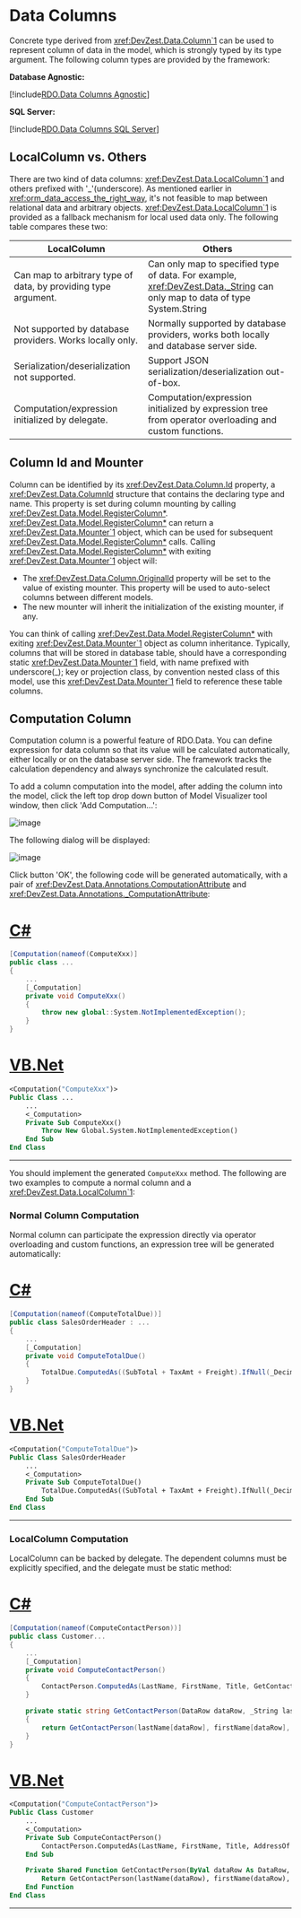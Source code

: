 # Data Columns

Concrete type derived from <xref:DevZest.Data.Column`1> can be used to represent column of data in the model, which is strongly typed by its type argument. The following column types are provided by the framework:

**Database Agnostic:**

[!include[RDO.Data Columns Agnostic](../_rdo_data_columns_agnostic.md)]

**SQL Server:**

[!include[RDO.Data Columns SQL Server](../_rdo_data_columns_sql_server.md)]

## LocalColumn vs. Others

There are two kind of data columns: <xref:DevZest.Data.LocalColumn`1> and others prefixed with '_'(underscore). As mentioned earlier in <xref:orm_data_access_the_right_way>, it's not feasible to map between relational data and arbitrary objects. <xref:DevZest.Data.LocalColumn`1> is provided as a fallback mechanism for local used data only. The following table compares these two:

| LocalColumn | Others |
|-------------|--------|
| Can map to arbitrary type of data, by providing type argument. | Can only map to specified type of data. For example, <xref:DevZest.Data._String> can only map to data of type System.String |
| Not supported by database providers. Works locally only. | Normally supported by database providers, works both locally and database server side. |
| Serialization/deserialization not supported. | Support JSON serialization/deserialization out-of-box. |
| Computation/expression initialized by delegate. | Computation/expression initialized by expression tree from operator overloading and custom functions. |

## Column Id and Mounter

Column can be identified by its <xref:DevZest.Data.Column.Id> property, a <xref:DevZest.Data.ColumnId> structure that contains the declaring type and name. This property is set during column mounting by calling <xref:DevZest.Data.Model.RegisterColumn*>. <xref:DevZest.Data.Model.RegisterColumn*> can return a <xref:DevZest.Data.Mounter`1> object, which can be used for subsequent <xref:DevZest.Data.Model.RegisterColumn*> calls. Calling <xref:DevZest.Data.Model.RegisterColumn*> with exiting <xref:DevZest.Data.Mounter`1> object will:

* The <xref:DevZest.Data.Column.OriginalId> property will be set to the value of existing mounter. This property will be used to auto-select columns between different models.
* The new mounter will inherit the initialization of the existing mounter, if any.

You can think of calling <xref:DevZest.Data.Model.RegisterColumn*> with exiting <xref:DevZest.Data.Mounter`1> object as column inheritance. Typically, columns that will be stored in database table, should have a corresponding static <xref:DevZest.Data.Mounter`1> field, with name prefixed with underscore(_); key or projection class, by convention nested class of this model, use this <xref:DevZest.Data.Mounter`1> field to reference these table columns.

## Computation Column

Computation column is a powerful feature of RDO.Data. You can define expression for data column so that its value will be calculated automatically, either locally or on the database server side. The framework tracks the calculation dependency and always synchronize the calculated result.

To add a column computation into the model, after adding the column into the model, click the left top drop down button of Model Visualizer tool window, then click 'Add Computation...':

![image](/images/model_visualizer_add_computation.jpg)

The following dialog will be displayed:

![image](/images/model_visualizer_add_computation_dialog.jpg)

Click button 'OK', the following code will be generated automatically, with a pair of <xref:DevZest.Data.Annotations.ComputationAttribute> and <xref:DevZest.Data.Annotations._ComputationAttribute>:

# [C#](#tab/cs)

```cs
[Computation(nameof(ComputeXxx)]
public class ...
{
    ...
    [_Computation]
    private void ComputeXxx()
    {
        throw new global::System.NotImplementedException();
    }
}
```

# [VB.Net](#tab/vb)

```vb
<Computation("ComputeXxx")>
Public Class ...
    ...
    <_Computation>
    Private Sub ComputeXxx()
        Throw New Global.System.NotImplementedException()
    End Sub
End Class
```

***

You should implement the generated `ComputeXxx` method. The following are two examples to compute a normal column and a <xref:DevZest.Data.LocalColumn`1>:

### Normal Column Computation

Normal column can participate the expression directly via operator overloading and custom functions, an expression tree will be generated automatically:

# [C#](#tab/cs)

```cs
[Computation(nameof(ComputeTotalDue))]
public class SalesOrderHeader : ...
{
    ...
    [_Computation]
    private void ComputeTotalDue()
    {
        TotalDue.ComputedAs((SubTotal + TaxAmt + Freight).IfNull(_Decimal.Const(0)));
    }
}
```

# [VB.Net](#tab/vb)

```vb
<Computation("ComputeTotalDue")>
Public Class SalesOrderHeader
    ...
    <_Computation>
    Private Sub ComputeTotalDue()
        TotalDue.ComputedAs((SubTotal + TaxAmt + Freight).IfNull(_Decimal.[Const](0)))
    End Sub
End Class
```

***

### LocalColumn Computation

LocalColumn can be backed by delegate. The dependent columns must be explicitly specified, and the delegate must be static method:

# [C#](#tab/cs)

```cs
[Computation(nameof(ComputeContactPerson))]
public class Customer...
{
    ...
    [_Computation]
    private void ComputeContactPerson()
    {
        ContactPerson.ComputedAs(LastName, FirstName, Title, GetContactPerson, false);
    }

    private static string GetContactPerson(DataRow dataRow, _String lastName, _String firstName, _String title)
    {
        return GetContactPerson(lastName[dataRow], firstName[dataRow], title[dataRow]);
    }
}
```

# [VB.Net](#tab/vb)

```vb
<Computation("ComputeContactPerson")>
Public Class Customer
    ...
    <_Computation>
    Private Sub ComputeContactPerson()
        ContactPerson.ComputedAs(LastName, FirstName, Title, AddressOf GetContactPerson, False)
    End Sub

    Private Shared Function GetContactPerson(ByVal dataRow As DataRow, ByVal lastName As _String, ByVal firstName As _String, ByVal title As _String) As String
        Return GetContactPerson(lastName(dataRow), firstName(dataRow), title(dataRow))
    End Function
End Class
```

***
